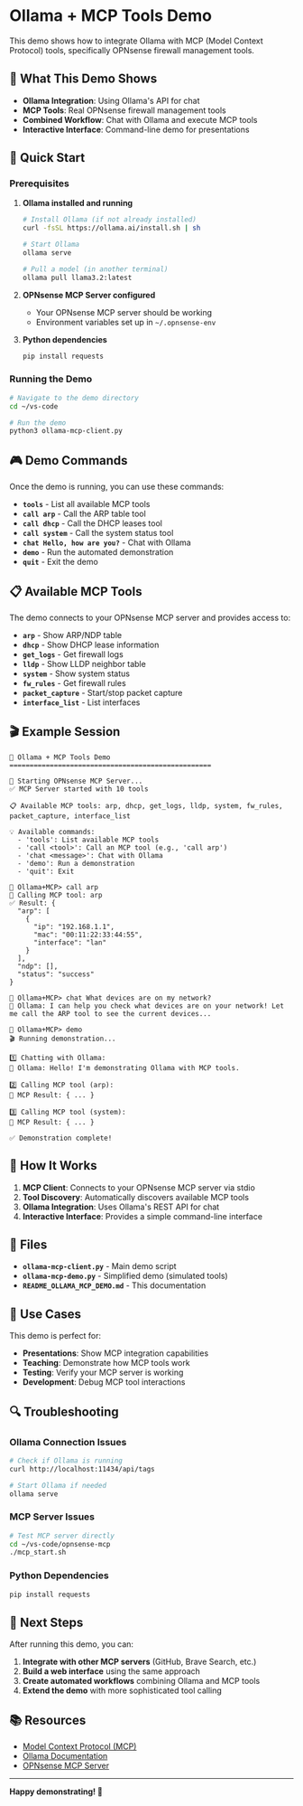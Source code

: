 # Ollama + MCP Tools Demo

This demo shows how to integrate Ollama with MCP (Model Context Protocol) tools, specifically OPNsense firewall management tools.

## 🎯 What This Demo Shows

- **Ollama Integration**: Using Ollama's API for chat
- **MCP Tools**: Real OPNsense firewall management tools
- **Combined Workflow**: Chat with Ollama and execute MCP tools
- **Interactive Interface**: Command-line demo for presentations

## 🚀 Quick Start

### Prerequisites

1. **Ollama installed and running**
   ```bash
   # Install Ollama (if not already installed)
   curl -fsSL https://ollama.ai/install.sh | sh
   
   # Start Ollama
   ollama serve
   
   # Pull a model (in another terminal)
   ollama pull llama3.2:latest
   ```

2. **OPNsense MCP Server configured**
   - Your OPNsense MCP server should be working
   - Environment variables set up in `~/.opnsense-env`

3. **Python dependencies**
   ```bash
   pip install requests
   ```

### Running the Demo

```bash
# Navigate to the demo directory
cd ~/vs-code

# Run the demo
python3 ollama-mcp-client.py
```

## 🎮 Demo Commands

Once the demo is running, you can use these commands:

- **`tools`** - List all available MCP tools
- **`call arp`** - Call the ARP table tool
- **`call dhcp`** - Call the DHCP leases tool
- **`call system`** - Call the system status tool
- **`chat Hello, how are you?`** - Chat with Ollama
- **`demo`** - Run the automated demonstration
- **`quit`** - Exit the demo

## 📋 Available MCP Tools

The demo connects to your OPNsense MCP server and provides access to:

- **`arp`** - Show ARP/NDP table
- **`dhcp`** - Show DHCP lease information
- **`get_logs`** - Get firewall logs
- **`lldp`** - Show LLDP neighbor table
- **`system`** - Show system status
- **`fw_rules`** - Get firewall rules
- **`packet_capture`** - Start/stop packet capture
- **`interface_list`** - List interfaces

## 🎬 Example Session

```
🎯 Ollama + MCP Tools Demo
==================================================

🚀 Starting OPNsense MCP Server...
✅ MCP Server started with 10 tools

📋 Available MCP tools: arp, dhcp, get_logs, lldp, system, fw_rules, packet_capture, interface_list

💡 Available commands:
  - 'tools': List available MCP tools
  - 'call <tool>': Call an MCP tool (e.g., 'call arp')
  - 'chat <message>': Chat with Ollama
  - 'demo': Run a demonstration
  - 'quit': Exit

🤖 Ollama+MCP> call arp
🔧 Calling MCP tool: arp
✅ Result: {
  "arp": [
    {
      "ip": "192.168.1.1",
      "mac": "00:11:22:33:44:55",
      "interface": "lan"
    }
  ],
  "ndp": [],
  "status": "success"
}

🤖 Ollama+MCP> chat What devices are on my network?
🤖 Ollama: I can help you check what devices are on your network! Let me call the ARP tool to see the current devices...

🤖 Ollama+MCP> demo
🎬 Running demonstration...

1️⃣ Chatting with Ollama:
🤖 Ollama: Hello! I'm demonstrating Ollama with MCP tools.

2️⃣ Calling MCP tool (arp):
🔧 MCP Result: { ... }

3️⃣ Calling MCP tool (system):
🔧 MCP Result: { ... }

✅ Demonstration complete!
```

## 🔧 How It Works

1. **MCP Client**: Connects to your OPNsense MCP server via stdio
2. **Tool Discovery**: Automatically discovers available MCP tools
3. **Ollama Integration**: Uses Ollama's REST API for chat
4. **Interactive Interface**: Provides a simple command-line interface

## 📁 Files

- **`ollama-mcp-client.py`** - Main demo script
- **`ollama-mcp-demo.py`** - Simplified demo (simulated tools)
- **`README_OLLAMA_MCP_DEMO.md`** - This documentation

## 🎯 Use Cases

This demo is perfect for:

- **Presentations**: Show MCP integration capabilities
- **Teaching**: Demonstrate how MCP tools work
- **Testing**: Verify your MCP server is working
- **Development**: Debug MCP tool interactions

## 🔍 Troubleshooting

### Ollama Connection Issues
```bash
# Check if Ollama is running
curl http://localhost:11434/api/tags

# Start Ollama if needed
ollama serve
```

### MCP Server Issues
```bash
# Test MCP server directly
cd ~/vs-code/opnsense-mcp
./mcp_start.sh
```

### Python Dependencies
```bash
pip install requests
```

## 🚀 Next Steps

After running this demo, you can:

1. **Integrate with other MCP servers** (GitHub, Brave Search, etc.)
2. **Build a web interface** using the same approach
3. **Create automated workflows** combining Ollama and MCP tools
4. **Extend the demo** with more sophisticated tool calling

## 📚 Resources

- [Model Context Protocol (MCP)](https://modelcontextprotocol.io/)
- [Ollama Documentation](https://ollama.ai/docs)
- [OPNsense MCP Server](https://github.com/your-repo/opnsense-mcp)

---

**Happy demonstrating! 🎉**
